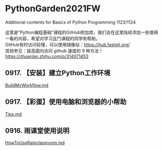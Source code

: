 # PythonGarden2021FW
Additional contents for Basics of Python Programming 1123/1124  
  
这里是“Python编程基础”课程的GitHub附加库，我们会在这里陆续添加一些值得一看的内容，希望对学习这门课程的同学有帮助。  
GitHub有时访问较慢，可以使用镜像站：https://hub.fastgit.org/  
其他参见：提高国内访问 github 速度的 9 种方法！https://zhuanlan.zhihu.com/p/314071453  

## 0917. 【安装】建立Python工作环境  
[BuildMyWorkflow.md](/BuildMyWorkflow.md)  

## 0917. 【彩蛋】使用电脑和浏览器的小帮助  
[Tips.md](/Tips.md)  

## 0916. 雨课堂使用说明  
[HowToUseRainclassroom.md](/HowToUseRainclassroom.md)  

